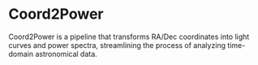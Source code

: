 # Coord2Power
Coord2Power is a pipeline that transforms RA/Dec coordinates into light curves and power spectra, streamlining the process of analyzing time-domain astronomical data.
